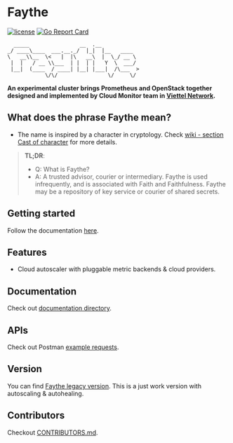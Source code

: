 # Faythe

[![license](https://img.shields.io/badge/license-Apache%20v2.0-blue.svg)](LICENSE) [![Go Report Card](https://goreportcard.com/badge/github.com/vCloud-DFTBA/faythe)](https://goreportcard.com/report/github.com/vCloud-DFTBA/faythe)

```
  _____                __  .__
_/ ____\____  ___.__._/  |_|  |__   ____
\   __\\__  \<   |  |\   __\  |  \_/ __ \
 |  |   / __ \\___  | |  | |   Y  \  ___/
 |__|  (____  / ____| |__| |___|  /\___  >
            \/\/                \/     \/
```

**An experimental cluster brings Prometheus and OpenStack together designed and implemented by Cloud Monitor team in [Viettel Network](https://www.linkedin.com/company/viettel-network/).**

## What does the phrase Faythe mean?

- The name is inspired by a character in cryptology. Check [wiki - section Cast of character](https://en.wikipedia.org/wiki/Alice_and_Bob) for more details.

> **TL;DR**:
>
> - Q: What is Faythe?
> - A: A trusted advisor, courier or intermediary. Faythe is used infrequently, and is associated with Faith and Faithfulness. Faythe may be a repository of key service or courier of shared secrets.

## Getting started

Follow the documentation [here](./docs/getting-started.md).

## Features

- Cloud autoscaler with pluggable metric backends & cloud providers.

## Documentation

Check out [documentation directory](./docs).

## APIs

Check out Postman [example requests](./examples/postman/faythe.postman_collection.json).

## Version

You can find [Faythe legacy version](https://github.com/ntk148v/faythe/tree/legacy). This is a just work version with autoscaling & autohealing.

## Contributors

Checkout [CONTRIBUTORS.md](./CONTRIBUTORS.md).
